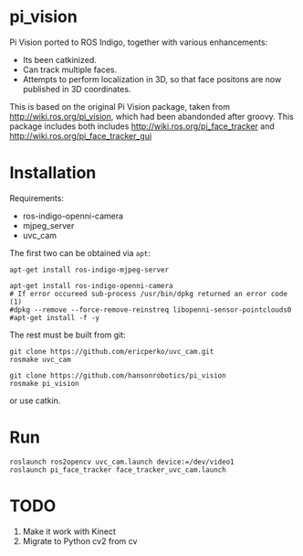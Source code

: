 pi_vision
=========

Pi Vision ported to ROS Indigo, together with various enhancements:
* Its been catkinized.
* Can track multiple faces.
* Attempts to perform localization in 3D, so that face positons are now
  published in 3D coordinates.

This is based on the original Pi Vision package, taken from
http://wiki.ros.org/pi_vision, which had been abandonded after groovy.
This package includes both includes http://wiki.ros.org/pi_face_tracker
and http://wiki.ros.org/pi_face_tracker_gui

Installation
============
Requirements:
* ros-indigo-openni-camera
* mjpeg_server
* uvc_cam

The first two can be obtained via `apt`:

```
apt-get install ros-indigo-mjpeg-server

apt-get install ros-indigo-openni-camera
# If error occureed sub-process /usr/bin/dpkg returned an error code (1)
#dpkg --remove --force-remove-reinstreq libopenni-sensor-pointclouds0
#apt-get install -f -y
```

The rest must be built from git:
```
git clone https://github.com/ericperko/uvc_cam.git
rosmake uvc_cam

git clone https://github.com/hansonrobotics/pi_vision
rosmake pi_vision
```
or use catkin.

Run
===
```
roslaunch ros2opencv uvc_cam.launch device:=/dev/video1
roslaunch pi_face_tracker face_tracker_uvc_cam.launch
```


TODO
====
1. Make it work with Kinect
2. Migrate to Python cv2 from cv

